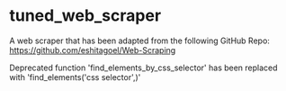 # tuned_web_scraper
A web scraper that has been adapted from the following GitHub Repo: https://github.com/eshitagoel/Web-Scraping

Deprecated function 'find_elements_by_css_selector' has been replaced with 'find_elements('css selector',<img>)'
